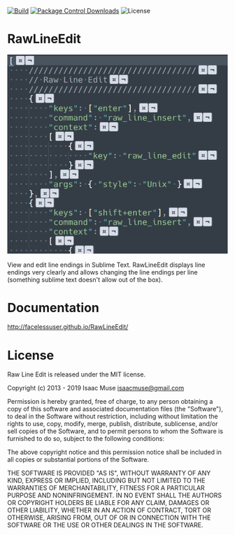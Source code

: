 [![Build][github-ci-image]][github-ci-link]
[![Package Control Downloads][pc-image]][pc-link]
![License][license-image]
# RawLineEdit

![Example](docs/src/markdown/images/Example.png)

View and edit line endings in Sublime Text.  RawLineEdit displays line endings very clearly and allows changing the line
endings per line (something sublime text doesn't allow out of the box).

# Documentation

http://facelessuser.github.io/RawLineEdit/

# License

Raw Line Edit is released under the MIT license.

Copyright (c) 2013 - 2019 Isaac Muse <isaacmuse@gmail.com>

Permission is hereby granted, free of charge, to any person obtaining a copy of this software and associated
documentation files (the "Software"), to deal in the Software without restriction, including without limitation the
rights to use, copy, modify, merge, publish, distribute, sublicense, and/or sell copies of the Software, and to permit
persons to whom the Software is furnished to do so, subject to the following conditions:

The above copyright notice and this permission notice shall be included in all copies or substantial portions of the
Software.

THE SOFTWARE IS PROVIDED "AS IS", WITHOUT WARRANTY OF ANY KIND, EXPRESS OR IMPLIED, INCLUDING BUT NOT LIMITED TO THE
WARRANTIES OF MERCHANTABILITY, FITNESS FOR A PARTICULAR PURPOSE AND NONINFRINGEMENT. IN NO EVENT SHALL THE AUTHORS OR
COPYRIGHT HOLDERS BE LIABLE FOR ANY CLAIM, DAMAGES OR OTHER LIABILITY, WHETHER IN AN ACTION OF CONTRACT, TORT OR
OTHERWISE, ARISING FROM, OUT OF OR IN CONNECTION WITH THE SOFTWARE OR THE USE OR OTHER DEALINGS IN THE SOFTWARE.

[github-ci-image]: https://github.com/facelessuser/RawLineEdit/workflows/build/badge.svg
[github-ci-link]: https://github.com/facelessuser/RawLineEdit/actions?workflow=build
[pc-image]: https://img.shields.io/packagecontrol/dt/RawLineEdit.svg
[pc-link]: https://packagecontrol.io/packages/RawLineEdit
[license-image]: https://img.shields.io/badge/license-MIT-blue.svg
